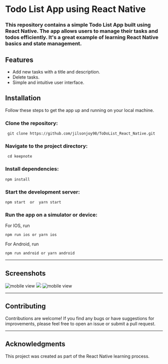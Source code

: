 # Todo List App using React Native
### This repository contains a simple Todo List App built using React Native. The app allows users to manage their tasks and todos efficiently. It's a great example of learning React Native basics and state management.
## Features
 <ul>
    <li>
      Add new tasks with a title and description.
    </li>
    <li>
     Delete tasks.
    </li>
    <li>
    Simple and intuitive user interface.
    </li>
  </ul>

## Installation
 <p>Follow these steps to get the app up and running on your local machine.</p>
 <h3>Clone the repository:</h3>
 
```
 git clone https://github.com/jilsonjoy98/ToDoList_React_Native.git
 ```
### Navigate to the project directory:
```
 cd keepnote
```
 ### Install dependencies:
 ```
npm install
```
### Start the development server:
```
npm start  or  yarn start
```
### Run the app on a simulator or device:

For IOS, run 
```
npm run ios or yarn ios 
```
For Android, run 
```
npm run android or yarn android
```

  
   
  </ol>
</div>
<hr/>
<div>
  <h2> Screenshots</h2>
  <img src='https://i.pinimg.com/564x/48/e2/56/48e256ec6eb456f013a3443c2593f720.jpg' alt='mobile view'/>
  <img src='https://i.pinimg.com/564x/a9/83/77/a98377241fb1e97bfe91073ab6d36064.jpg'/>
  <img src='https://i.pinimg.com/564x/d1/ed/43/d1ed43b80292a8d7459ab2b2d08ace9b.jpg' alt='mobile view'/>
</div>
<hr/>
<div>
  <h2>Contributing</h2>
  <p>Contributions are welcome! If you find any bugs or have suggestions for improvements, please feel free to open an issue or submit a pull request.</p>
</div>

<hr/>
<div>
  <h2>Acknowledgments</h2>
  <p>This project was created as part of the React Native learning process. </p>
</div>

</div>
